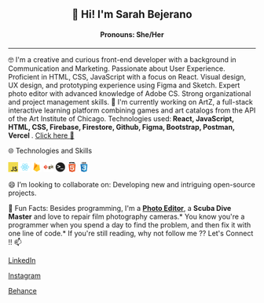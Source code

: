 
<h2 align="center">👋 Hi! I'm Sarah Bejerano</h2>
<h4 align="center">
Pronouns: She/Her
</h4>

---
🤓 I'm a creative and curious front-end developer with a background in Communication and Marketing. Passionate about User Experience. Proficient in HTML, CSS, JavaScript with a focus on React. Visual design, UX design, and prototyping experience using Figma and Sketch. Expert photo editor with advanced knowledge of Adobe CS. Strong organizational and project management skills. 
🔭 I'm currently working on ArtZ, a full-stack interactive learning platform combining games and art catalogs from the API of the Art Institute of Chicago. Technologies used:<b> React, JavaScript, HTML, CSS, Firebase, Firestore, Github, Figma, Bootstrap, Postman, Vercel </b>.
<a href="https://artz.vercel.app/">Click here 👯</a>


🌐 Technologies and Skills </br>
<p>
<code><img height="20" src="https://raw.githubusercontent.com/github/explore/80688e429a7d4ef2fca1e82350fe8e3517d3494d/topics/javascript/javascript.png"></code>
<code><img height="20" src="https://raw.githubusercontent.com/github/explore/80688e429a7d4ef2fca1e82350fe8e3517d3494d/topics/react/react.png"></code>
<code><img height="20" src="https://raw.githubusercontent.com/github/explore/80688e429a7d4ef2fca1e82350fe8e3517d3494d/topics/firebase/firebase.png"></code>
<code><img height="20" src="https://raw.githubusercontent.com/github/explore/80688e429a7d4ef2fca1e82350fe8e3517d3494d/topics/git/git.png"></code>
<code><img height="20" src="https://raw.githubusercontent.com/github/explore/80688e429a7d4ef2fca1e82350fe8e3517d3494d/topics/terminal/terminal.png"></code>
<code><img height="20" src="https://raw.githubusercontent.com/github/explore/80688e429a7d4ef2fca1e82350fe8e3517d3494d/topics/html/html.png"></code>
<code><img height="20" src="https://raw.githubusercontent.com/github/explore/80688e429a7d4ef2fca1e82350fe8e3517d3494d/topics/css/css.png"></code>
</p>

😄 I’m looking to collaborate on: Developing new and intriguing open-source projects.

👻 Fun Facts: 
Besides programming, I'm a [**Photo Editor**](https://www.behance.net/bejeranosarah), a **Scuba Dive Master** and love to repair film photography cameras.*
You know you're a programmer when you spend a day to find the problem, and then fix it with one line of code.*
If you're still reading, why not follow me ?? Let's Connect !! 📫
 <p><a href="https://www.linkedin.com/in/sarah-bejerano-8915781a5/">LinkedIn</a> <p>
 <p><a href="https://www.instagram.com/sarah_bejerano/">Instagram</a> <p>
  <p><a href="https://www.behance.net/bejeranosarah">Behance</a> <p>





      
